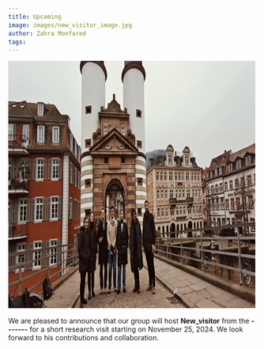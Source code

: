 ```yaml
---
title: Upcoming
image: images/new_visitor_image.jpg
author: Zahra Monfared
tags:
---
```


<div>
  <img src="images/new_visitor_image.jpg" alt="group image photo" style="width: 500px; height: 500px;"/>
</div>

We are pleased to announce that our group will host **New_visitor** from the **-------** for a short research visit starting on November 25, 2024. We look forward to his contributions and collaboration.
